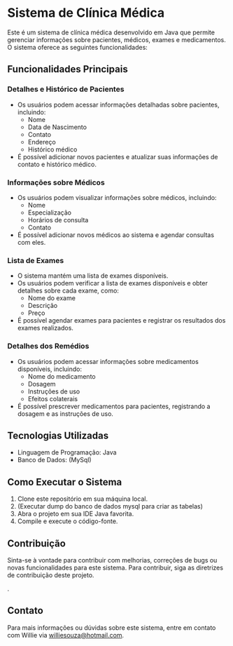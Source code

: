 # Sistema de Clínica Médica

Este é um sistema de clínica médica desenvolvido em Java que permite gerenciar informações sobre pacientes, médicos, exames e medicamentos. O sistema oferece as seguintes funcionalidades:

## Funcionalidades Principais

### Detalhes e Histórico de Pacientes

- Os usuários podem acessar informações detalhadas sobre pacientes, incluindo:
  - Nome
  - Data de Nascimento
  - Contato
  - Endereço
  - Histórico médico
- É possível adicionar novos pacientes e atualizar suas informações de contato e histórico médico.

### Informações sobre Médicos

- Os usuários podem visualizar informações sobre médicos, incluindo:
  - Nome
  - Especialização
  - Horários de consulta
  - Contato
- É possível adicionar novos médicos ao sistema e agendar consultas com eles.

### Lista de Exames

- O sistema mantém uma lista de exames disponíveis.
- Os usuários podem verificar a lista de exames disponíveis e obter detalhes sobre cada exame, como:
  - Nome do exame
  - Descrição
  - Preço
- É possível agendar exames para pacientes e registrar os resultados dos exames realizados.

### Detalhes dos Remédios

- Os usuários podem acessar informações sobre medicamentos disponíveis, incluindo:
  - Nome do medicamento
  - Dosagem
  - Instruções de uso
  - Efeitos colaterais
- É possível prescrever medicamentos para pacientes, registrando a dosagem e as instruções de uso.

## Tecnologias Utilizadas

- Linguagem de Programação: Java
- Banco de Dados: (MySql)

## Como Executar o Sistema

1. Clone este repositório em sua máquina local.
2. (Executar dump do banco de dados mysql para criar as tabelas)
3. Abra o projeto em sua IDE Java favorita.
4. Compile e execute o código-fonte.

## Contribuição

Sinta-se à vontade para contribuir com melhorias, correções de bugs ou novas funcionalidades para este sistema. Para contribuir, siga as diretrizes de contribuição deste projeto.

.

## Contato

Para mais informações ou dúvidas sobre este sistema, entre em contato com Willie via williesouza@hotmail.com.
